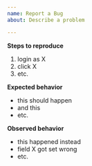 ```yaml
---
name: Report a Bug
about: Describe a problem

---
```


**Steps to reproduce**
1. login as X
1. click X
1. etc.

**Expected behavior**
- this should happen
- and this
- etc.

**Observed behavior**
- this happened instead
- field X got set wrong
- etc.
